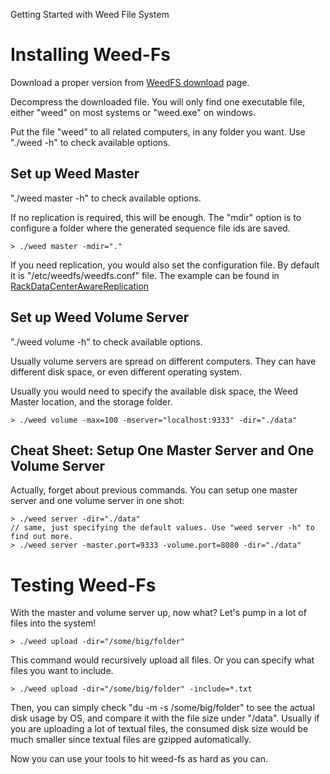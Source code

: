 Getting Started with Weed File System

# Installing Weed-Fs #

Download a proper version from [WeedFS download](https://code.google.com/p/weed-fs/downloads/list) page.

Decompress the downloaded file. You will only find one executable file, either "weed" on most systems or "weed.exe" on windows.

Put the file "weed" to all related computers, in any folder you want. Use "./weed -h" to check available options.

## Set up Weed Master ##

"./weed master -h" to check available options.

If no replication is required, this will be enough. The "mdir" option is to configure a folder where the generated sequence file ids are saved.

```
> ./weed master -mdir="."
```

If you need replication, you would also set the configuration file. By default it is "/etc/weedfs/weedfs.conf" file. The example can be found in [RackDataCenterAwareReplication](RackDataCenterAwareReplication.md)

## Set up Weed Volume Server ##

"./weed volume -h" to check available options.

Usually volume servers are spread on different computers. They can have different disk space, or even different operating system.

Usually you would need to specify the available disk space,  the Weed Master location, and the storage folder.

```
> ./weed volume -max=100 -mserver="localhost:9333" -dir="./data"
```

## Cheat Sheet: Setup One Master Server and One Volume Server ##
Actually, forget about previous commands. You can setup one master server and one volume server in one shot:
```
> ./weed server -dir="./data"
// same, just specifying the default values. Use "weed server -h" to find out more.
> ./weed server -master.port=9333 -volume.port=8080 -dir="./data"
```

# Testing Weed-Fs #
With the master and volume server up, now what? Let's pump in a lot of files into the system!
```
> ./weed upload -dir="/some/big/folder"
```
This command would recursively upload all files. Or you can specify what files you want to include.
```
> ./weed upload -dir="/some/big/folder" -include=*.txt
```

Then, you can simply check "du -m -s /some/big/folder" to see the actual disk usage by OS, and compare it with the file size under "/data". Usually if you are uploading a lot of textual files, the consumed disk size would be much smaller since textual files are gzipped automatically.

Now you can use your tools to hit weed-fs as hard as you can.